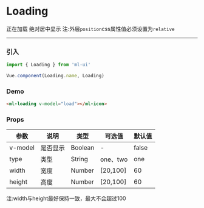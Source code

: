 # Loading

正在加载 绝对居中显示  注:外层`position`css属性值必须设置为`relative`
<hr>

### 引入
```js
import { Loading } from 'ml-ui'

Vue.component(Loading.name, Loading)
```

### Demo
```html
<ml-loading v-model="load"></ml-icon>
```
### Props
| 参数          | 说明            | 类型            | 可选值                 | 默认值   |
|-------------  |---------------- |---------------- |---------------------- |-------- |
| v-model         | 是否显示   | Boolean  | - | false |
| type         | 类型   | String  | one、two | one |
| width       |  宽度  | Number  |  [20,100] |  60| 
| height      |  高度  | Number  |  [20,100] |  60| 

注:width与height最好保持一致，最大不会超过100